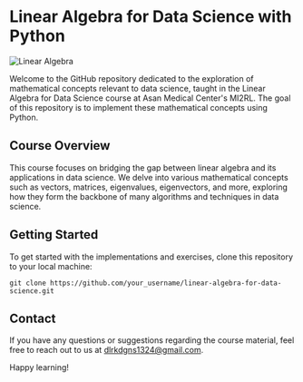 # Linear Algebra for Data Science with Python

![Linear Algebra](https://img.shields.io/badge/Linear%20Algebra-For%20Data%20Science-blue)

Welcome to the GitHub repository dedicated to the exploration of mathematical concepts relevant to data science, taught in the Linear Algebra for Data Science course at Asan Medical Center's MI2RL. The goal of this repository is to implement these mathematical concepts using Python.

## Course Overview

This course focuses on bridging the gap between linear algebra and its applications in data science. We delve into various mathematical concepts such as vectors, matrices, eigenvalues, eigenvectors, and more, exploring how they form the backbone of many algorithms and techniques in data science.

## Getting Started

To get started with the implementations and exercises, clone this repository to your local machine:

```
git clone https://github.com/your_username/linear-algebra-for-data-science.git
```

## Contact

If you have any questions or suggestions regarding the course material, feel free to reach out to us at [dlrkdgns1324@gmail.com](mailto:dlrkdgns1324@gmail.com).

Happy learning!

